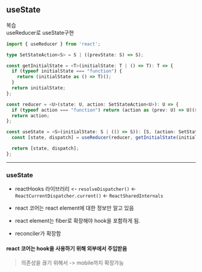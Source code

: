 ## useState

복습 <br />
useReducer로 useState구현

```ts
import { useReducer } from 'react';

type SetStateAction<S> = S | ((prevState: S) => S);

const getInitialState = <T>(initialState: T | () => T): T => {
  if (typeof initialState === "function") {
    return (initialState as () => T)();
  }
  return initialState;
};

const reducer = <U>(state: U, action: SetStateAction<U>): U => {
  if (typeof action === "function") return (action as (prev: U) => U)(state);
  return action;
};

const useState = <S>(initialState: S | (() => S)): [S, (action: SetStateAction<S>) => void] => {
  const [state, dispatch] = useReducer(reducer, getInitialState(initialState));

  return [state, dispatch];
};
```

---

### useState

- reactHooks 라이브러리 <- `resolveDispatcher()` <- `ReactCurrentDispatcher.current()` <- `ReactSharedInternals`

- react 코어는 react element에 대한 정보만 알고 있음
- react element는 fiber로 확장해야 hook을 포함하게 됨.
- reconciler가 확장함

#### react 코어는 hook을 사용하기 위해 외부에서 주입받음

> 의존성을 끊기 위해서 -> mobile까지 확장가능
